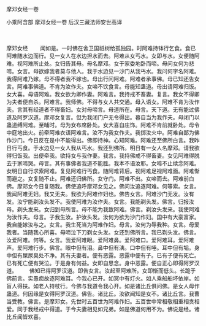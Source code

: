 摩邓女经一卷


小乘阿含部
摩邓女经一卷
后汉三藏法师安世高译


　　

摩邓女经
　　闻如是。一时佛在舍卫国祇树给孤独园。时阿难持钵行乞食。食已阿难随水边而行。见一女人在水边担水而去。阿难从女丐水。女即与水。女便随阿难。视阿难所止处。女归告其母。母名摩邓。女于家委地卧而啼。母问女何为悲啼。女言。母欲嫁我者莫与他人。我于水边见一沙门从我丐水。我问何字名阿难。我得阿难乃嫁。母不得者我不嫁也。母出行问阿难。阿难者承事佛。母已知还告女言。阿难事佛道。不肯为汝作夫。女啼不饮食言。母能知蛊道。母出请阿难归饭。女大喜。母语阿难。我女欲为卿作妻。阿难言。我持戒不畜妻。复言。我女不得卿为夫者便自杀。阿难言。我师佛。不得与女人共交通。母入语女。阿难不肯为汝作夫。言其有经道者不得畜妇。女对母啼言。母道所在。母言。天下道。无有能过佛道及阿罗汉道。摩邓女复言。但为我闭门户无令得出。暮自当为我作夫。母闭门以蛊道缚阿难。至晡时。母为女布席卧处。女大喜自庄饰。阿难不肯前就卧处。母令中庭地出火。前牵阿难衣语阿难言。汝不为我女作夫。我掷汝火中。阿难自鄙为佛作沙门。今日反在是中不能得出。佛即持神。心知阿难。阿难还至佛所白言。我昨日行丐食。于水边见一女人我从丐水。我还到佛所。明日有一女人名摩邓。请我欲得归饭我。出便牵我。欲持女与我作妻。我言。我持佛戒不得畜妻。女见阿难得脱去于家啼哭。母言。其有事佛者我道不能胜。我本不语汝耶。女啼不止续念阿难。女明日自行求索阿难。复见阿难行丐食。随阿难背后。视阿难足视阿难面。阿难惭而避之。女复随不止。阿难还归佛所。女守门。阿难不出。女啼而去。阿难前白佛。摩邓女今日复随我。佛使追呼摩邓女见之。佛问汝追逐阿难。何等索。女言。我闻阿难无妇。我又无夫。我欲为阿难作妇也。佛告女言。阿难沙门无发。汝有发。汝宁能剃汝头发不。我使阿难为汝作夫。女言。我能剃头发。佛言。归报汝母。剃头发来。女归到母所言。母不能为我致阿难。佛言。剃汝头发来。我使阿难为汝作夫。母言。子我生汝。护汝头发。汝何为欲为沙门作妇。国中有大豪富家。我自能嫁汝与之。女言。我生死当为阿难作妇。母言。汝何为辱我种。女言。母爱我者。当随我心所喜。母啼泣下刀剃女头发。女还到佛所言。我已剃头发。佛言。汝爱阿难。何等。女言。我爱阿难眼。爱阿难鼻。爱阿难口。爱阿难耳。爱阿难声。爱阿难行步。佛言。眼中但有泪。鼻中但有洟。口中但有唾。耳中但有垢。身中但有屎尿臭处不净。其有夫妻者。便有恶露。恶露中便有子。已有子便有死亡。已有死亡便有哭泣。于是身有何益。女即自思念。身中恶露。便自正心即得阿罗汉道。
　　佛知已得阿罗汉道。即告女言。汝起至阿难所。女即惭而低头。长跪于佛前言。实愚痴故逐阿难耳。今我心已开。如冥中有灯火。如人乘船船坏依岸。如盲人得扶。如老人持杖行。今佛与我道令我心开。如是诸比丘俱问佛。是女人母作蛊道。何因缘是女得阿罗汉道。佛告。诸比丘。汝欲闻知是女不。诸比丘言。我曹当受教。佛言。是摩邓女。先世时五百世为阿难作妇。五百世中常相敬相重相贪相爱。同于我经戒中得道。于今夫妻相见如兄弟。如是佛道何用不为。佛说是经。诸比丘闻皆欢喜。


